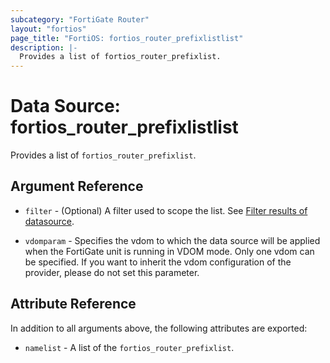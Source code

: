 ```yaml
---
subcategory: "FortiGate Router"
layout: "fortios"
page_title: "FortiOS: fortios_router_prefixlistlist"
description: |-
  Provides a list of fortios_router_prefixlist.
---
```


# Data Source: fortios_router_prefixlistlist
Provides a list of `fortios_router_prefixlist`.

## Argument Reference

* `filter` - (Optional) A filter used to scope the list. See [Filter results of datasource](https://registry.terraform.io/providers/poroping/fortios/latest/docs/guides/fgt_filter).

* `vdomparam` - Specifies the vdom to which the data source will be applied when the FortiGate unit is running in VDOM mode. Only one vdom can be specified. If you want to inherit the vdom configuration of the provider, please do not set this parameter.

## Attribute Reference

In addition to all arguments above, the following attributes are exported:

* `namelist` -  A list of the `fortios_router_prefixlist`.
